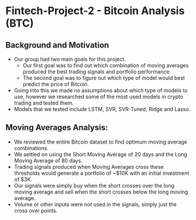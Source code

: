 # Fintech-Project-2 - Bitcoin Analysis (BTC)
## Background and Motivation
 * Our group had two main goals for this project. 
    * Our first goal was to find out which combination of moving averages       produced the best trading signals and portfolio performance.
    * The second goal was to figure out which type of model would best predict the price of Bitcoin. 
* Going into this we made no assumptions about which type of models to use, however we researched some of the most used models in crypto trading and tested them. 
* Models that we tested include LSTM, SVR, SVR-Tuned, Ridge and Lasso. 

## Moving Averages Analysis:
* We reviewed the entire Bitcoin dataset to find optimum moving average combinations. 
* We settled on using the Short Moving Average of 20 days and the Long Moving Average of 80 days. 
* Trading signals produced when Moving Averages cross these thresholds would generate a portfolio of ~$10K with an initial investment of $3K.
* Our signals were simply buy when the short crosses over the long moving average and sell when the short crosses below the long moving average.
* Volume or other inputs were not used in the signals, simply just the cross over points.
